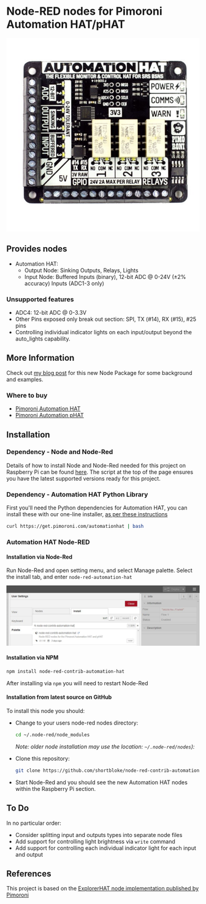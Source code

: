 # Node-RED nodes for Pimoroni Automation HAT/pHAT

![Pimoroni Automation HAT](/images/Automation_HAT_512x512.jpg)

## Provides nodes

* Automation HAT:
  * Output Node: Sinking Outputs, Relays, Lights
  * Input Node: Buffered Inputs (binary), 12-bit ADC @ 0-24V (±2% accuracy) Inputs (ADC1-3 only)

### Unsupported features

* ADC4: 12-bit ADC @ 0-3.3V
* Other Pins exposed only break out section: SPI, TX (#14), RX (#15), #25 pins
* Controlling individual indicator lights on each input/output beyond the auto_lights capability.

## More Information

Check out [my blog post](https://www.martinrowan.co.uk/2018/09/node-red-support-for-pimoroni-automation-hat-phat/) for this new Node Package for some background and examples.

### Where to buy
* [Pimoroni Automation HAT](https://shop.pimoroni.com/products/automation-hat)
* [Pimoroni Automation pHAT](https://shop.pimoroni.com/products/automation-phat)

## Installation

### Dependency - Node and Node-Red

Details of how to install Node and Node-Red needed for this project on Raspberry Pi can be found [here](https://nodered.org/docs/hardware/raspberrypi). The script at the top of the page ensures you have the latest supported versions ready for this project.

### Dependency - Automation HAT Python Library

First you'll need the Python dependencies for Automation HAT, you can install these with our one-line installer, [as per these instructions](https://github.com/pimoroni/automation-hat)

``` bash
curl https://get.pimoroni.com/automationhat | bash
```

### Automation HAT Node-RED

#### Installation via Node-Red

Run Node-Red and open setting menu, and select Manage palette. Select the install tab, and enter `node-red-automation-hat`

![Install via Node-Red](images/install_via_node_red.jpg)

#### Installation via NPM

``` bash
npm install node-red-contrib-automation-hat
```

After installing via `npm` you will need to restart Node-Red

#### Installation from latest source on GitHub

To install this node you should:

* Change to your users node-red nodes directory:

    ``` bash
    cd ~/.node-red/node_modules
    ```

    _Note: older node installation may use the location: `~/.node-red/nodes`):_
* Clone this repository:

    ``` bash
    git clone https://github.com/shortbloke/node-red-contrib-automation-hat
    ```

* Start Node-Red and you should see the new Automation HAT nodes within the Raspberry Pi section.

## To Do

In no particular order:

* Consider splitting input and outputs types into separate node files
* Add support for controlling light brightness via `write` command
* Add support for controlling each individual indicator light for each input and output

## References

This project is based on the [ExplorerHAT node implementation published by Pimoroni](https://github.com/pimoroni/node-red-nodes)